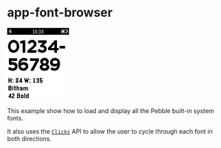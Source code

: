 # app-font-browser

![screenshot](app-font-browser-screenshot.png)

This example show how to load and display all the Pebble built-in system fonts. 

It also uses the [`Clicks`](https://developer.getpebble.com/docs/c/group___clicks.html) API to allow the user to cycle through each font in both
directions.
